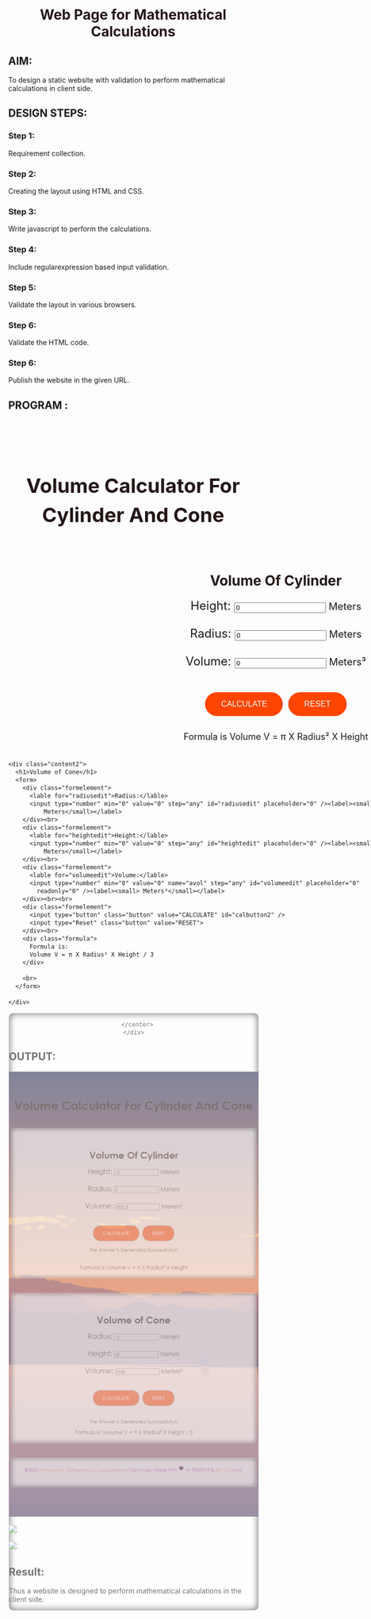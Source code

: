 # Web Page for Mathematical Calculations

## AIM:

To design a static website with validation to perform mathematical calculations in client side.

## DESIGN STEPS:

### Step 1:

Requirement collection.

### Step 2:

Creating the layout using HTML and CSS.

### Step 3:

Write javascript to perform the calculations.

### Step 4:

Include regularexpression based input validation.

### Step 5:

Validate the layout in various browsers.

### Step 6:

Validate the HTML code.

### Step 6:

Publish the website in the given URL.

## PROGRAM :

<!DOCTYPE html>
<html lang="en">

<head>
  <meta charset="UTF-8">

  <meta http-equiv="X-UA-Compatible" content="IE=edge">
  <meta name="viewport" content="width=device-width, initial-scale=1.0">
  <title>Volume Calculator</title>
</head>

<body>

  <div class="formelement">
    <h1><small>Volume Calculator For Cylinder And Cone</small></h1>
  </div>
  <div class="container">
    <div class="content">
      <h1>Volume Of Cylinder</h1>
      <form>
        <div class=formelement>
          <lable for="aedit">Height:</lable>
          <input type="number" min="0" value="0" step="any" id="aedit" placeholder="0" /><label><small>
              Meters</small></label>
        </div><br>
        <div class=formelement>
          <lable for="bedit">Radius:</lable>
          <input type="number" min="0" value="0" step="any" id="bedit" placeholder="0" /><label><small>
              Meters</small></label>
        </div><br>
        <div class=formelement>
          <lable for="cedit">Volume:</lable>
          <input type="number" min="0" value="0" step="any" id="cedit" placeholder="0" readonly="0" /><label><small>
              Meters³</small></label>
        </div><br><br>
        <div class=formelement>
          <input type="button" class="button" value="CALCULATE" id="calbutton1" />
          <input type="Reset" class="button" onclick="" value="RESET">
        </div>
        <br>
        <div class=formula>
          Formula is
          Volume V = π X Radius² X Height
        </div><br>
      </form>
    </div>

    <div class="content2">
      <h1>Volume of Cone</h1>
      <form>
        <div class="formelement">
          <lable for="radiusedit">Radius:</lable>
          <input type="number" min="0" value="0" step="any" id="radiusedit" placeholder="0" /><label><small>
              Meters</small></label>
        </div><br>
        <div class="formelement">
          <lable for="heightedit">Height:</lable>
          <input type="number" min="0" value="0" step="any" id="heightedit" placeholder="0" /><label><small>
              Meters</small></label>
        </div><br>
        <div class="formelement">
          <lable for="volumeedit">Volume:</lable>
          <input type="number" min="0" value="0" name="avol" step="any" id="volumeedit" placeholder="0"
            readonly="0" /><label><small> Meters³</small></label>
        </div><br><br>
        <div class="formelement">
          <input type="button" class="button" value="CALCULATE" id="calbutton2" />
          <input type="Reset" class="button" value="RESET">
        </div><br>
        <div class="formula">
          Formula is:
          Volume V = π X Radius² X Height / 3
        </div>
        
        <br>
      </form>

    </div>
  </div>
  <div class="fbox">
    <div class="footer">
      <center>
       
      </center>
    </div>
  </div>
</body>
<script type="text/javascript">
  var button;
  button = document.querySelector("#calbutton1");
  button.addEventListener("click", function () {
    var atext, btext, ctext;
    var aval, bval, cval;
    atext = document.querySelector("#aedit");
    btext = document.querySelector("#bedit");
    ctext = document.querySelector("#cedit");

    aval = parseInt(atext.value);
    bval = parseInt(btext.value);
    cval = 3.14 * aval * aval * bval;
    ctext.value = "" + cval;
  });
</script>
<script type="text/javascript">
  var button;
  button = document.querySelector("#calbutton2");
  button.addEventListener("click", function () {

    var radiustext, heighttext, volumetext;
    var aval, bval, cval;

    radiustext = document.querySelector("#radiusedit");
    heighttext = document.querySelector("#heightedit");
    volumetext = document.querySelector("#volumeedit");

    aval = parseInt(radiustext.value);
    bval = parseInt(heighttext.value);
    cval = 3.14 * aval * aval * bval / 3;
    volumetext.value = "" + cval;


  });

</script>
<style>
 
  /Background Region/

  body {
    background-color: #7f5a83;
    background-image: url(./background.jpg);
    background-repeat: no-repeat;
    background-attachment: fixed;
    position: sticky;
    background-size: cover;
  }

  .container {
    width: 1080px;
    margin-left: auto;
    margin-right: auto;
  }

  / Box Region/

  .content {
    display: block;
    width: 100%;
    background-color: white;
    opacity: 60%;
    min-height: 500px;
    margin-top: 50px;
    margin-bottom: 50px;
    box-shadow: inset 0 0 15px black;
    backdrop-filter: blur(9px);
    border-radius: 10px;
    border: 1px solid whitesmoke;
  }

  .content2 {
    display: block;
    width: 100%;
    background-color: white;
    opacity: 60%;
    min-height: 500px;
    margin-top: 50px;
    margin-bottom: 50px;
    box-shadow: inset 0 0 15px black;
    backdrop-filter: blur(9px);
    border-radius: 10px;
    border: 1px solid whitesmoke;
  }

  .fbox {
    display: block;
    width: 100%;
    background-color: white;
    opacity: 60%;
    min-height: 100px;
    margin-top: 0px;
    margin-bottom: 0px;
    box-shadow: inset 0 0 15px black;
    backdrop-filter: blur(9px);
    border-radius: 10px;
    border: 1px solid whitesmoke;
  }

  .button {
    background-color: orangered;
    border: none;
    border-radius: 25px;
    color: white;
    padding: 15px 32px;
    text-align: center;
    display: inline-block;
    font-size: 16px;
    margin: 4px 2px;
    cursor: pointer;
  }

  /Text Region/
  * {
    box-sizing: border-box;
    font-family: Century Gothic, sans-serif;
  }

  h1 {
    text-align: center;
    padding-top: 50px;
    color: rgb(36, 23, 23);
  }

  .formelement {
    text-align: center;
    font-size: x-large;
    margin-top: 5px;
    margin-bottom: 5px;

  }

  .formula {
    text-align: center;
    font-size: large;
    margin-top: 5px;
    margin-bottom: 5px;
  }

  .footer p {
    margin: 0;
    line-height: 26px;
    font-size: 15px;
    color: #990099;
  }

  .footer p a {
    background: linear-gradient(to right, #f27121, #e94057, #8a2387);
    color: transparent;
    -webkit-background-clip: text;
    background-clip: text;
    text-decoration: none;
  }

  /Scroll Bar Configuration/

  ::-webkit-scrollbar {
    width: 5px;
  }

  ::-webkit-scrollbar-track {
    box-shadow: inset 0 0 5px grey;
    border-radius: 3px;
  }

  ::-webkit-scrollbar-thumb {
    background: #d86939;
    border-radius: 3px;
  }
</style>

</html>

## OUTPUT:

![](1.png)

![](2.png)

![](3.png)


## Result:

Thus a website is designed to perform mathematical calculations in the client side.
